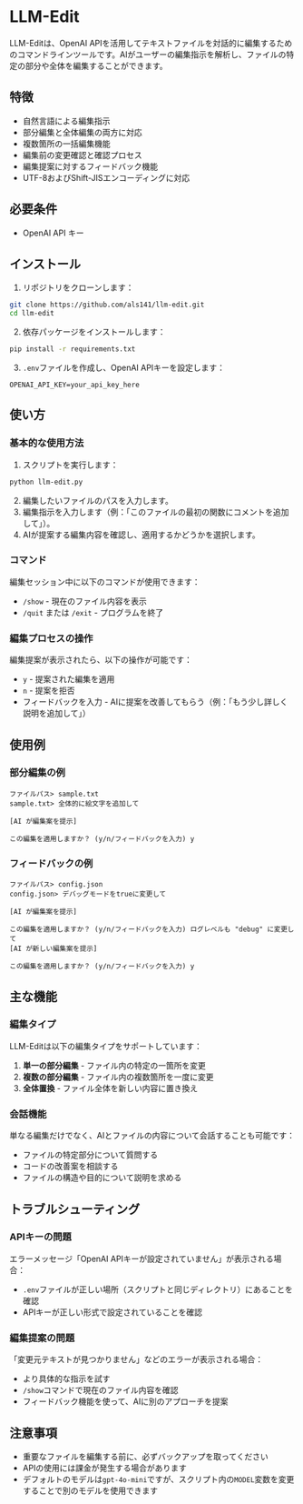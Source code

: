 # LLM-Edit

LLM-Editは、OpenAI APIを活用してテキストファイルを対話的に編集するためのコマンドラインツールです。AIがユーザーの編集指示を解析し、ファイルの特定の部分や全体を編集することができます。

## 特徴

- 自然言語による編集指示
- 部分編集と全体編集の両方に対応
- 複数箇所の一括編集機能
- 編集前の変更確認と確認プロセス
- 編集提案に対するフィードバック機能
- UTF-8およびShift-JISエンコーディングに対応

## 必要条件

- OpenAI API キー

## インストール

1. リポジトリをクローンします：

```bash
git clone https://github.com/als141/llm-edit.git
cd llm-edit
```

2. 依存パッケージをインストールします：

```bash
pip install -r requirements.txt
```

3. `.env`ファイルを作成し、OpenAI APIキーを設定します：

```
OPENAI_API_KEY=your_api_key_here
```

## 使い方

### 基本的な使用方法

1. スクリプトを実行します：

```bash
python llm-edit.py
```

2. 編集したいファイルのパスを入力します。
3. 編集指示を入力します（例：「このファイルの最初の関数にコメントを追加して」）。
4. AIが提案する編集内容を確認し、適用するかどうかを選択します。

### コマンド

編集セッション中に以下のコマンドが使用できます：

- `/show` - 現在のファイル内容を表示
- `/quit` または `/exit` - プログラムを終了

### 編集プロセスの操作

編集提案が表示されたら、以下の操作が可能です：

- `y` - 提案された編集を適用
- `n` - 提案を拒否
- フィードバックを入力 - AIに提案を改善してもらう（例：「もう少し詳しく説明を追加して」）

## 使用例

### 部分編集の例

```
ファイルパス> sample.txt
sample.txt> 全体的に絵文字を追加して

[AI が編集案を提示]

この編集を適用しますか？ (y/n/フィードバックを入力) y
```

### フィードバックの例

```
ファイルパス> config.json
config.json> デバッグモードをtrueに変更して

[AI が編集案を提示]

この編集を適用しますか？ (y/n/フィードバックを入力) ログレベルも "debug" に変更して
[AI が新しい編集案を提示]

この編集を適用しますか？ (y/n/フィードバックを入力) y
```

## 主な機能

### 編集タイプ

LLM-Editは以下の編集タイプをサポートしています：

1. **単一の部分編集** - ファイル内の特定の一箇所を変更
2. **複数の部分編集** - ファイル内の複数箇所を一度に変更
3. **全体置換** - ファイル全体を新しい内容に置き換え

### 会話機能

単なる編集だけでなく、AIとファイルの内容について会話することも可能です：

- ファイルの特定部分について質問する
- コードの改善案を相談する
- ファイルの構造や目的について説明を求める

## トラブルシューティング

### APIキーの問題

エラーメッセージ「OpenAI APIキーが設定されていません」が表示される場合：
- `.env`ファイルが正しい場所（スクリプトと同じディレクトリ）にあることを確認
- APIキーが正しい形式で設定されていることを確認

### 編集提案の問題

「変更元テキストが見つかりません」などのエラーが表示される場合：
- より具体的な指示を試す
- `/show`コマンドで現在のファイル内容を確認
- フィードバック機能を使って、AIに別のアプローチを提案

## 注意事項

- 重要なファイルを編集する前に、必ずバックアップを取ってください
- APIの使用には課金が発生する場合があります
- デフォルトのモデルは`gpt-4o-mini`ですが、スクリプト内の`MODEL`変数を変更することで別のモデルを使用できます